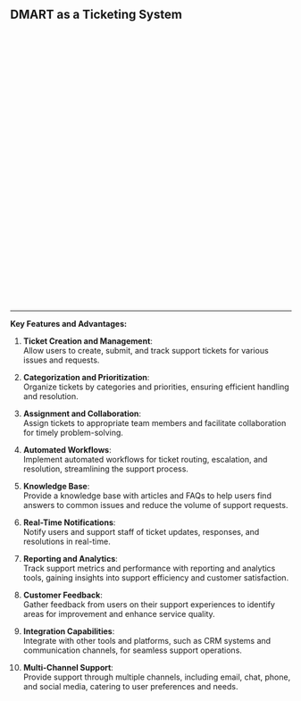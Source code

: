 <style>

.bg-img {
background-image: url('./assets/ticketing-system.png');
	background-size: cover;
	width: 100%;
	height: 529px;

}
</style>
<div class=bg-img>
<h2> DMART as a Ticketing System </h2>

</div>

<!-- <img class="center" src={Ticket} width="500"> -->

---

**Key Features and Advantages:**

1. **Ticket Creation and Management**:  
   Allow users to create, submit, and track support tickets for various issues and requests.

2. **Categorization and Prioritization**:  
   Organize tickets by categories and priorities, ensuring efficient handling and resolution.

3. **Assignment and Collaboration**:  
   Assign tickets to appropriate team members and facilitate collaboration for timely problem-solving.

4. **Automated Workflows**:  
   Implement automated workflows for ticket routing, escalation, and resolution, streamlining the support process.

5. **Knowledge Base**:  
   Provide a knowledge base with articles and FAQs to help users find answers to common issues and reduce the volume of support requests.

6. **Real-Time Notifications**:  
   Notify users and support staff of ticket updates, responses, and resolutions in real-time.

7. **Reporting and Analytics**:  
   Track support metrics and performance with reporting and analytics tools, gaining insights into support efficiency and customer satisfaction.

8. **Customer Feedback**:  
   Gather feedback from users on their support experiences to identify areas for improvement and enhance service quality.

9. **Integration Capabilities**:  
   Integrate with other tools and platforms, such as CRM systems and communication channels, for seamless support operations.

10. **Multi-Channel Support**:  
    Provide support through multiple channels, including email, chat, phone, and social media, catering to user preferences and needs.
